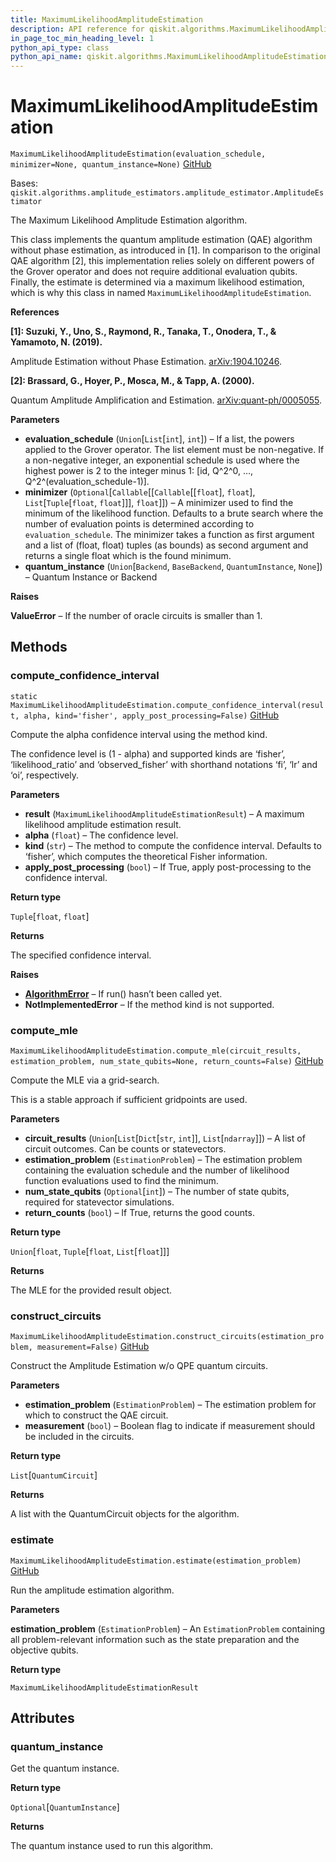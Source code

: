 ```yaml
---
title: MaximumLikelihoodAmplitudeEstimation
description: API reference for qiskit.algorithms.MaximumLikelihoodAmplitudeEstimation
in_page_toc_min_heading_level: 1
python_api_type: class
python_api_name: qiskit.algorithms.MaximumLikelihoodAmplitudeEstimation
---
```


# MaximumLikelihoodAmplitudeEstimation

<span id="qiskit.algorithms.MaximumLikelihoodAmplitudeEstimation" />

`MaximumLikelihoodAmplitudeEstimation(evaluation_schedule, minimizer=None, quantum_instance=None)` [GitHub](https://github.com/qiskit/qiskit/tree/stable/0.19/qiskit/algorithms/amplitude_estimators/mlae.py "view source code")

Bases: `qiskit.algorithms.amplitude_estimators.amplitude_estimator.AmplitudeEstimator`

The Maximum Likelihood Amplitude Estimation algorithm.

This class implements the quantum amplitude estimation (QAE) algorithm without phase estimation, as introduced in \[1]. In comparison to the original QAE algorithm \[2], this implementation relies solely on different powers of the Grover operator and does not require additional evaluation qubits. Finally, the estimate is determined via a maximum likelihood estimation, which is why this class in named `MaximumLikelihoodAmplitudeEstimation`.

**References**

**\[1]: Suzuki, Y., Uno, S., Raymond, R., Tanaka, T., Onodera, T., & Yamamoto, N. (2019).**

Amplitude Estimation without Phase Estimation. [arXiv:1904.10246](https://arxiv.org/abs/1904.10246).

**\[2]: Brassard, G., Hoyer, P., Mosca, M., & Tapp, A. (2000).**

Quantum Amplitude Amplification and Estimation. [arXiv:quant-ph/0005055](http://arxiv.org/abs/quant-ph/0005055).

**Parameters**

*   **evaluation\_schedule** (`Union`\[`List`\[`int`], `int`]) – If a list, the powers applied to the Grover operator. The list element must be non-negative. If a non-negative integer, an exponential schedule is used where the highest power is 2 to the integer minus 1: \[id, Q^2^0, …, Q^2^(evaluation\_schedule-1)].
*   **minimizer** (`Optional`\[`Callable`\[\[`Callable`\[\[`float`], `float`], `List`\[`Tuple`\[`float`, `float`]]], `float`]]) – A minimizer used to find the minimum of the likelihood function. Defaults to a brute search where the number of evaluation points is determined according to `evaluation_schedule`. The minimizer takes a function as first argument and a list of (float, float) tuples (as bounds) as second argument and returns a single float which is the found minimum.
*   **quantum\_instance** (`Union`\[`Backend`, `BaseBackend`, `QuantumInstance`, `None`]) – Quantum Instance or Backend

**Raises**

**ValueError** – If the number of oracle circuits is smaller than 1.

## Methods

### compute\_confidence\_interval

<span id="qiskit.algorithms.MaximumLikelihoodAmplitudeEstimation.compute_confidence_interval" />

`static MaximumLikelihoodAmplitudeEstimation.compute_confidence_interval(result, alpha, kind='fisher', apply_post_processing=False)` [GitHub](https://github.com/qiskit/qiskit/tree/stable/0.19/qiskit/algorithms/amplitude_estimators/mlae.py "view source code")

Compute the alpha confidence interval using the method kind.

The confidence level is (1 - alpha) and supported kinds are ‘fisher’, ‘likelihood\_ratio’ and ‘observed\_fisher’ with shorthand notations ‘fi’, ‘lr’ and ‘oi’, respectively.

**Parameters**

*   **result** (`MaximumLikelihoodAmplitudeEstimationResult`) – A maximum likelihood amplitude estimation result.
*   **alpha** (`float`) – The confidence level.
*   **kind** (`str`) – The method to compute the confidence interval. Defaults to ‘fisher’, which computes the theoretical Fisher information.
*   **apply\_post\_processing** (`bool`) – If True, apply post-processing to the confidence interval.

**Return type**

`Tuple`\[`float`, `float`]

**Returns**

The specified confidence interval.

**Raises**

*   [**AlgorithmError**](qiskit.algorithms.AlgorithmError "qiskit.algorithms.AlgorithmError") – If run() hasn’t been called yet.
*   **NotImplementedError** – If the method kind is not supported.

### compute\_mle

<span id="qiskit.algorithms.MaximumLikelihoodAmplitudeEstimation.compute_mle" />

`MaximumLikelihoodAmplitudeEstimation.compute_mle(circuit_results, estimation_problem, num_state_qubits=None, return_counts=False)` [GitHub](https://github.com/qiskit/qiskit/tree/stable/0.19/qiskit/algorithms/amplitude_estimators/mlae.py "view source code")

Compute the MLE via a grid-search.

This is a stable approach if sufficient gridpoints are used.

**Parameters**

*   **circuit\_results** (`Union`\[`List`\[`Dict`\[`str`, `int`]], `List`\[`ndarray`]]) – A list of circuit outcomes. Can be counts or statevectors.
*   **estimation\_problem** (`EstimationProblem`) – The estimation problem containing the evaluation schedule and the number of likelihood function evaluations used to find the minimum.
*   **num\_state\_qubits** (`Optional`\[`int`]) – The number of state qubits, required for statevector simulations.
*   **return\_counts** (`bool`) – If True, returns the good counts.

**Return type**

`Union`\[`float`, `Tuple`\[`float`, `List`\[`float`]]]

**Returns**

The MLE for the provided result object.

### construct\_circuits

<span id="qiskit.algorithms.MaximumLikelihoodAmplitudeEstimation.construct_circuits" />

`MaximumLikelihoodAmplitudeEstimation.construct_circuits(estimation_problem, measurement=False)` [GitHub](https://github.com/qiskit/qiskit/tree/stable/0.19/qiskit/algorithms/amplitude_estimators/mlae.py "view source code")

Construct the Amplitude Estimation w/o QPE quantum circuits.

**Parameters**

*   **estimation\_problem** (`EstimationProblem`) – The estimation problem for which to construct the QAE circuit.
*   **measurement** (`bool`) – Boolean flag to indicate if measurement should be included in the circuits.

**Return type**

`List`\[`QuantumCircuit`]

**Returns**

A list with the QuantumCircuit objects for the algorithm.

### estimate

<span id="qiskit.algorithms.MaximumLikelihoodAmplitudeEstimation.estimate" />

`MaximumLikelihoodAmplitudeEstimation.estimate(estimation_problem)` [GitHub](https://github.com/qiskit/qiskit/tree/stable/0.19/qiskit/algorithms/amplitude_estimators/mlae.py "view source code")

Run the amplitude estimation algorithm.

**Parameters**

**estimation\_problem** (`EstimationProblem`) – An `EstimationProblem` containing all problem-relevant information such as the state preparation and the objective qubits.

**Return type**

`MaximumLikelihoodAmplitudeEstimationResult`

## Attributes

<span id="qiskit.algorithms.MaximumLikelihoodAmplitudeEstimation.quantum_instance" />

### quantum\_instance

Get the quantum instance.

**Return type**

`Optional`\[`QuantumInstance`]

**Returns**

The quantum instance used to run this algorithm.


